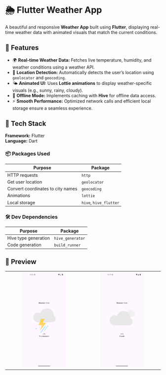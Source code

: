 # 🌦️ Flutter Weather App

A beautiful and responsive **Weather App** built using **Flutter**, displaying real-time weather data with animated visuals that match the current conditions.


## 🚀 Features

- 🌍 **Real-time Weather Data:** Fetches live temperature, humidity, and weather conditions using a weather API.
- 📍 **Location Detection:** Automatically detects the user’s location using `geolocator` and `geocoding`.
- 🌤️ **Animated UI:** Uses **Lottie animations** to display weather-specific visuals (e.g., sunny, rainy, cloudy).
- 💾 **Offline Mode:** Implements caching with **Hive** for offline data access.
- ⚡ **Smooth Performance:** Optimized network calls and efficient local storage ensure a seamless experience.


## 🧱 Tech Stack

**Framework:** Flutter  
**Language:** Dart

### 📦 Packages Used

| Purpose                           | Package                |
| --------------------------------- | ---------------------- |
| HTTP requests                     | `http`                 |
| Get user location                 | `geolocator`           |
| Convert coordinates to city names | `geocoding`            |
| Animations                        | `lottie`               |
| Local storage                     | `hive`, `hive_flutter` |

### 🛠️ Dev Dependencies

| Purpose              | Package          |
| -------------------- | ---------------- |
| Hive type generation | `hive_generator` |
| Code generation      | `build_runner`   |


## 📸 Preview

<table align="center" border="0" cellspacing="0">
  <tr>
    <td align="center" width="50%">
      <img src="screenshots/weatherAppScreenshot1.png" alt="Screenshot 1" width="60%"/>
    </td>
    <td align="center" width="50%">
      <img src="screenshots/weatherAppScreenshot2.png" alt="Screenshot 2" width="60%"/>
    </td>
  </tr>
</table>
